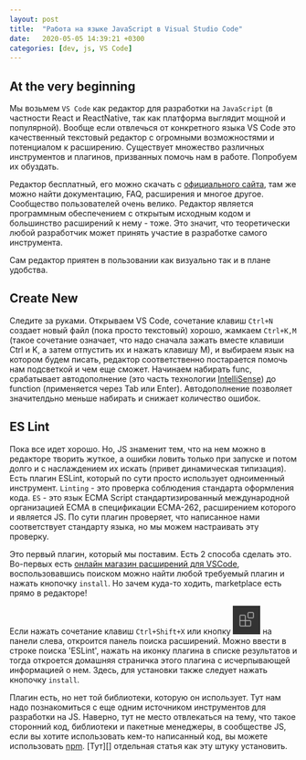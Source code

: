 ```yaml
---
layout: post
title:  "Работа на языке JavaScript в Visual Studio Code"
date:   2020-05-05 14:39:21 +0300
categories: [dev, js, VS Code]
---
```


## At the very beginning

Мы возьмем `VS Code` как редактор для разработки на  `JavaScript` (в частности React и ReactNative, так как платформа выглядит мощной и популярной).
Вообще если отвлечься от конкретного языка VS Code это качественный текстовый редактор с огромными возможностями и потенциалом к расширению.
Существует множество различных инструментов и плагинов, призванных помочь нам в работе. Попробуем их обуздать.

Редактор бесплатный, его можно скачать с [официального сайта][vs-code-official-site], там же можно найти документацию, FAQ, расширения и многое другое.
Сообщество пользователей очень велико. Редактор является программным обеспечением с открытым исходным кодом и большинство расширений к нему - тоже. Это значит, что теоретически любой разработчик может принять участие в разработке самого инструмента.

Сам редактор приятен в пользовании как визуально так и в плане удобства.

## Create New

Следите за руками. Открываем VS Code, сочетание клавиш `Ctrl+N` создает новый файл (пока просто текстовый) хорошо, жамкаем `Ctrl+K,M` (такое сочетание означает, что надо сначала зажать вместе клавиши Ctrl и K, а затем отпустить их и нажать клавишу M), и выбираем язык на котором будем писать, редактор соответственно постарается помочь нам подсветкой и чем еще сможет. Начинаем набирать func, срабатывает автодополнение (это часть технологии [IntelliSense][intelli-sense]) до function (применяется через Tab или Enter). Автодополнение позволяет значителдьно меньше набирать и снижает количество ошибок.

## ES Lint

Пока все идет хорошо.  Но, JS знаменит тем, что на нем можно в редакторе творить жуткое, а ошибки ловить только при запуске и потом долго и с наслаждением их искать (привет динамическая типизация). Есть плагин ESLint, который по сути просто использует одноименный инструмент. `Linting` - это проверка соблюдения стандарта оформления кода. 
`ES` - это язык ECMA Script стандартизированный международной организацией ECMA в спецификации ECMA-262, расширением которого и является JS. По сути плагин проверяет, что написанное нами соответствует стандарту языка, но мы можем настраивать эту проверку.

Это первый плагин, который мы поставим. Есть 2 способа сделать это. Во-первых есть [онлайн магазин расширений для VSCode][marketplace], воспользовавшись поиском можно найти любой требуемый плагин и нажать кнопочку `install`. Но зачем куда-то ходить, marketplace есть прямо в редакторе!

Если нажать сочетание клавиш `Ctrl+Shift+X` или кнопку ![extensions icon](/assets/extensions-view-icon.png) на панели слева, откроится панель поиска расширений. Можно ввести в строке поиска 'ESLint', нажать на иконку плагина в списке результатов и тогда откроется домашняя страничка этого плагина с исчерпывающей информацией о нем. Здесь, для установки также следует нажать кнопочку `install`.

Плагин есть, но нет той библиотеки, которую он использует. Тут нам надо познакомиться с еще одним источником инструментов для разработки на JS. Наверно, тут не место
отвлекаться на тему, что такое сторонний код, библиотеки и пакетные менеджеры, в сообществе JS, если вы хотите использовать кем-то написанный код, вы можете использовать 
[npm][npm-official-site]. [Тут][] отдельная статья как эту штуку установить.

[vs-code-official-site]: (https://code.visualstudio.com/)
[intelli-sense]: https://code.visualstudio.com/docs/editor/intellisense
[marketplace]: https://marketplace.visualstudio.com/
[npm-official-site]: https://www.npmjs.com/